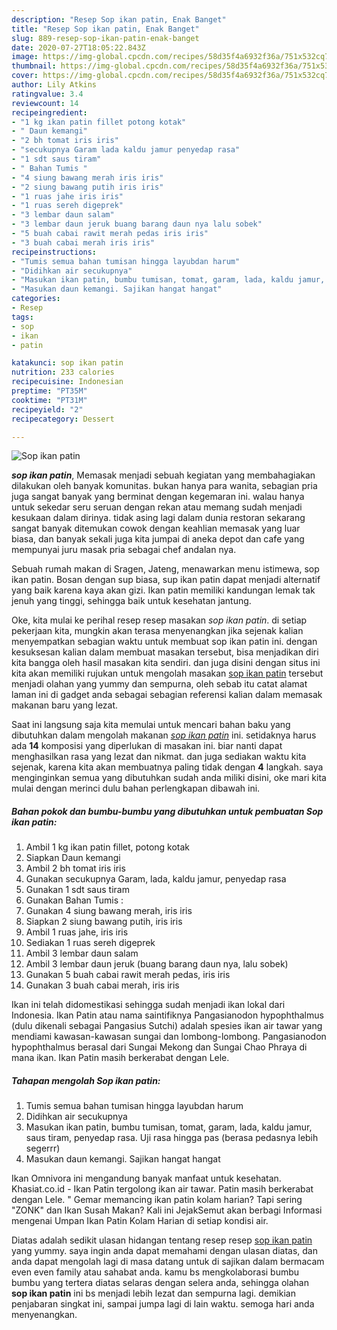 ```yaml
---
description: "Resep Sop ikan patin, Enak Banget"
title: "Resep Sop ikan patin, Enak Banget"
slug: 889-resep-sop-ikan-patin-enak-banget
date: 2020-07-27T18:05:22.843Z
image: https://img-global.cpcdn.com/recipes/58d35f4a6932f36a/751x532cq70/sop-ikan-patin-foto-resep-utama.jpg
thumbnail: https://img-global.cpcdn.com/recipes/58d35f4a6932f36a/751x532cq70/sop-ikan-patin-foto-resep-utama.jpg
cover: https://img-global.cpcdn.com/recipes/58d35f4a6932f36a/751x532cq70/sop-ikan-patin-foto-resep-utama.jpg
author: Lily Atkins
ratingvalue: 3.4
reviewcount: 14
recipeingredient:
- "1 kg ikan patin fillet potong kotak"
- " Daun kemangi"
- "2 bh tomat iris iris"
- "secukupnya Garam lada kaldu jamur penyedap rasa"
- "1 sdt saus tiram"
- " Bahan Tumis "
- "4 siung bawang merah iris iris"
- "2 siung bawang putih iris iris"
- "1 ruas jahe iris iris"
- "1 ruas sereh digeprek"
- "3 lembar daun salam"
- "3 lembar daun jeruk buang barang daun nya lalu sobek"
- "5 buah cabai rawit merah pedas iris iris"
- "3 buah cabai merah iris iris"
recipeinstructions:
- "Tumis semua bahan tumisan hingga layubdan harum"
- "Didihkan air secukupnya"
- "Masukan ikan patin, bumbu tumisan, tomat, garam, lada, kaldu jamur, saus tiram, penyedap rasa. Uji rasa hingga pas (berasa pedasnya lebih segerrr)"
- "Masukan daun kemangi. Sajikan hangat hangat"
categories:
- Resep
tags:
- sop
- ikan
- patin

katakunci: sop ikan patin 
nutrition: 233 calories
recipecuisine: Indonesian
preptime: "PT35M"
cooktime: "PT31M"
recipeyield: "2"
recipecategory: Dessert

---
```



![Sop ikan patin](https://img-global.cpcdn.com/recipes/58d35f4a6932f36a/751x532cq70/sop-ikan-patin-foto-resep-utama.jpg)

<b><i>sop ikan patin</i></b>, Memasak menjadi sebuah kegiatan yang membahagiakan dilakukan oleh banyak komunitas. bukan hanya para wanita, sebagian pria juga sangat banyak yang berminat dengan kegemaran ini. walau hanya untuk sekedar seru seruan dengan rekan atau memang sudah menjadi kesukaan dalam dirinya. tidak asing lagi dalam dunia restoran sekarang sangat banyak ditemukan cowok dengan keahlian memasak yang luar biasa, dan banyak sekali juga kita jumpai di aneka depot dan cafe yang mempunyai juru masak pria sebagai chef andalan nya.

Sebuah rumah makan di Sragen, Jateng, menawarkan menu istimewa, sop ikan patin. Bosan dengan sup biasa, sup ikan patin dapat menjadi alternatif yang baik karena kaya akan gizi. Ikan patin memiliki kandungan lemak tak jenuh yang tinggi, sehingga baik untuk kesehatan jantung.

Oke, kita mulai ke perihal resep resep masakan <i>sop ikan patin</i>. di setiap pekerjaan kita, mungkin akan terasa menyenangkan jika sejenak kalian menyempatkan sebagian waktu untuk membuat sop ikan patin ini. dengan kesuksesan kalian dalam membuat masakan tersebut, bisa menjadikan diri kita bangga oleh hasil masakan kita sendiri. dan juga disini dengan situs ini kita akan memiliki rujukan untuk mengolah masakan <u>sop ikan patin</u> tersebut menjadi olahan yang yummy dan sempurna, oleh sebab itu catat alamat laman ini di gadget anda sebagai sebagian referensi kalian dalam memasak makanan baru yang lezat.


Saat ini langsung saja kita memulai untuk mencari bahan baku yang dibutuhkan dalam mengolah makanan <u><i>sop ikan patin</i></u> ini. setidaknya harus ada <b>14</b> komposisi yang diperlukan di masakan ini. biar nanti dapat menghasilkan rasa yang lezat dan nikmat. dan juga sediakan waktu kita sejenak, karena kita akan membuatnya paling tidak dengan <b>4</b> langkah. saya menginginkan semua yang dibutuhkan sudah anda miliki disini, oke mari kita mulai dengan merinci dulu bahan perlengkapan dibawah ini.

<!--inarticleads1-->

##### Bahan pokok dan bumbu-bumbu yang dibutuhkan untuk pembuatan Sop ikan patin:

1. Ambil 1 kg ikan patin fillet, potong kotak
1. Siapkan  Daun kemangi
1. Ambil 2 bh tomat iris iris
1. Gunakan secukupnya Garam, lada, kaldu jamur, penyedap rasa
1. Gunakan 1 sdt saus tiram
1. Gunakan  Bahan Tumis :
1. Gunakan 4 siung bawang merah, iris iris
1. Siapkan 2 siung bawang putih, iris iris
1. Ambil 1 ruas jahe, iris iris
1. Sediakan 1 ruas sereh digeprek
1. Ambil 3 lembar daun salam
1. Ambil 3 lembar daun jeruk (buang barang daun nya, lalu sobek)
1. Gunakan 5 buah cabai rawit merah pedas, iris iris
1. Gunakan 3 buah cabai merah, iris iris


Ikan ini telah didomestikasi sehingga sudah menjadi ikan lokal dari Indonesia. Ikan Patin atau nama saintifiknya Pangasianodon hypophthalmus (dulu dikenali sebagai Pangasius Sutchi) adalah spesies ikan air tawar yang mendiami kawasan-kawasan sungai dan lombong-lombong. Pangasianodon hypophthalmus berasal dari Sungai Mekong dan Sungai Chao Phraya di mana ikan. Ikan Patin masih berkerabat dengan Lele. 

<!--inarticleads2-->

##### Tahapan mengolah Sop ikan patin:

1. Tumis semua bahan tumisan hingga layubdan harum
1. Didihkan air secukupnya
1. Masukan ikan patin, bumbu tumisan, tomat, garam, lada, kaldu jamur, saus tiram, penyedap rasa. Uji rasa hingga pas (berasa pedasnya lebih segerrr)
1. Masukan daun kemangi. Sajikan hangat hangat


Ikan Omnivora ini mengandung banyak manfaat untuk kesehatan. Khasiat.co.id - Ikan Patin tergolong ikan air tawar. Patin masih berkerabat dengan Lele. &#34; Gemar memancing ikan patin kolam harian? Tapi sering &#34;ZONK&#34; dan Ikan Susah Makan? Kali ini JejakSemut akan berbagi Informasi mengenai Umpan Ikan Patin Kolam Harian di setiap kondisi air. 

Diatas adalah sedikit ulasan hidangan tentang resep resep <u>sop ikan patin</u> yang yummy. saya ingin anda dapat memahami dengan ulasan diatas, dan anda dapat mengolah lagi di masa datang untuk di sajikan dalam bermacam even even family atau sahabat anda. kamu bs mengkolaborasi bumbu bumbu yang tertera diatas selaras dengan selera anda, sehingga olahan <b>sop ikan patin</b> ini bs menjadi lebih lezat dan sempurna lagi. demikian penjabaran singkat ini, sampai jumpa lagi di lain waktu. semoga hari anda menyenangkan.
